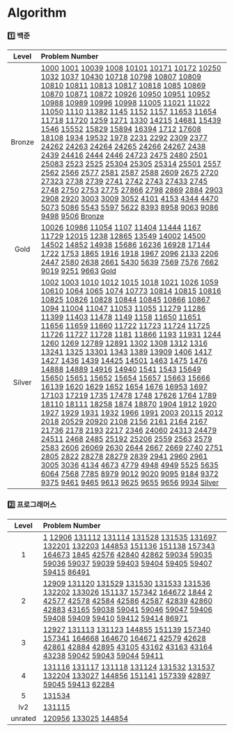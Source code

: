 # Algorithm
### 1️⃣ 백준
| Level | Problem Number |
| :------: | :------ |
| Bronze | [1000](https://github.com/HurDong/Algorithm/tree/main/백준/Bronze/1000. A＋B) [1001](https://github.com/HurDong/Algorithm/tree/main/백준/Bronze/1001. A－B) [10039](https://github.com/HurDong/Algorithm/tree/main/백준/Bronze/10039. 평균 점수) [1008](https://github.com/HurDong/Algorithm/tree/main/백준/Bronze/1008. A／B) [10101](https://github.com/HurDong/Algorithm/tree/main/백준/Bronze/10101. 삼각형 외우기) [10171](https://github.com/HurDong/Algorithm/tree/main/백준/Bronze/10171. 고양이) [10172](https://github.com/HurDong/Algorithm/tree/main/백준/Bronze/10172. 개) [10250](https://github.com/HurDong/Algorithm/tree/main/백준/Bronze/10250. ACM 호텔) [1032](https://github.com/HurDong/Algorithm/tree/main/백준/Bronze/1032. 명령 프롬프트) [1037](https://github.com/HurDong/Algorithm/tree/main/백준/Bronze/1037. 약수) [10430](https://github.com/HurDong/Algorithm/tree/main/백준/Bronze/10430. 나머지) [10718](https://github.com/HurDong/Algorithm/tree/main/백준/Bronze/10718. We love kriii) [10798](https://github.com/HurDong/Algorithm/tree/main/백준/Bronze/10798. 세로읽기) [10807](https://github.com/HurDong/Algorithm/tree/main/백준/Bronze/10807. 개수 세기) [10809](https://github.com/HurDong/Algorithm/tree/main/백준/Bronze/10809. 알파벳 찾기) [10810](https://github.com/HurDong/Algorithm/tree/main/백준/Bronze/10810. 공 넣기) [10811](https://github.com/HurDong/Algorithm/tree/main/백준/Bronze/10811. 바구니 뒤집기) [10813](https://github.com/HurDong/Algorithm/tree/main/백준/Bronze/10813. 공 바꾸기) [10817](https://github.com/HurDong/Algorithm/tree/main/백준/Bronze/10817. 세 수) [10818](https://github.com/HurDong/Algorithm/tree/main/백준/Bronze/10818. 최소， 최대) [1085](https://github.com/HurDong/Algorithm/tree/main/백준/Bronze/1085. 직사각형에서 탈출) [10869](https://github.com/HurDong/Algorithm/tree/main/백준/Bronze/10869. 사칙연산) [10870](https://github.com/HurDong/Algorithm/tree/main/백준/Bronze/10870. 피보나치 수 5) [10871](https://github.com/HurDong/Algorithm/tree/main/백준/Bronze/10871. X보다 작은 수) [10872](https://github.com/HurDong/Algorithm/tree/main/백준/Bronze/10872. 팩토리얼) [10926](https://github.com/HurDong/Algorithm/tree/main/백준/Bronze/10926. ？？！) [10950](https://github.com/HurDong/Algorithm/tree/main/백준/Bronze/10950. A＋B － 3) [10951](https://github.com/HurDong/Algorithm/tree/main/백준/Bronze/10951. A＋B － 4) [10952](https://github.com/HurDong/Algorithm/tree/main/백준/Bronze/10952. A＋B － 5) [10988](https://github.com/HurDong/Algorithm/tree/main/백준/Bronze/10988. 팰린드롬인지 확인하기) [10989](https://github.com/HurDong/Algorithm/tree/main/백준/Bronze/10989. 수 정렬하기 3) [10996](https://github.com/HurDong/Algorithm/tree/main/백준/Bronze/10996. 별 찍기 － 21) [10998](https://github.com/HurDong/Algorithm/tree/main/백준/Bronze/10998. A×B) [11005](https://github.com/HurDong/Algorithm/tree/main/백준/Bronze/11005. 진법 변환 2) [11021](https://github.com/HurDong/Algorithm/tree/main/백준/Bronze/11021. A＋B － 7) [11022](https://github.com/HurDong/Algorithm/tree/main/백준/Bronze/11022. A＋B － 8) [11050](https://github.com/HurDong/Algorithm/tree/main/백준/Bronze/11050. 이항 계수 1) [1110](https://github.com/HurDong/Algorithm/tree/main/백준/Bronze/1110. 더하기 사이클) [11382](https://github.com/HurDong/Algorithm/tree/main/백준/Bronze/11382. 꼬마 정민) [1145](https://github.com/HurDong/Algorithm/tree/main/백준/Bronze/1145. 적어도 대부분의 배수) [1152](https://github.com/HurDong/Algorithm/tree/main/백준/Bronze/1152. 단어의 개수) [1157](https://github.com/HurDong/Algorithm/tree/main/백준/Bronze/1157. 단어 공부) [11653](https://github.com/HurDong/Algorithm/tree/main/백준/Bronze/11653. 소인수분해) [11654](https://github.com/HurDong/Algorithm/tree/main/백준/Bronze/11654. 아스키 코드) [11718](https://github.com/HurDong/Algorithm/tree/main/백준/Bronze/11718. 그대로 출력하기) [11720](https://github.com/HurDong/Algorithm/tree/main/백준/Bronze/11720. 숫자의 합) [1259](https://github.com/HurDong/Algorithm/tree/main/백준/Bronze/1259. 팰린드롬수) [1271](https://github.com/HurDong/Algorithm/tree/main/백준/Bronze/1271. 엄청난 부자2) [1330](https://github.com/HurDong/Algorithm/tree/main/백준/Bronze/1330. 두 수 비교하기) [14215](https://github.com/HurDong/Algorithm/tree/main/백준/Bronze/14215. 세 막대) [14681](https://github.com/HurDong/Algorithm/tree/main/백준/Bronze/14681. 사분면 고르기) [15439](https://github.com/HurDong/Algorithm/tree/main/백준/Bronze/15439. 베라의 패션) [1546](https://github.com/HurDong/Algorithm/tree/main/백준/Bronze/1546. 평균) [15552](https://github.com/HurDong/Algorithm/tree/main/백준/Bronze/15552. 빠른 A＋B) [15829](https://github.com/HurDong/Algorithm/tree/main/백준/Bronze/15829. Hashing) [15894](https://github.com/HurDong/Algorithm/tree/main/백준/Bronze/15894. 수학은 체육과목 입니다) [16394](https://github.com/HurDong/Algorithm/tree/main/백준/Bronze/16394. 홍익대학교) [1712](https://github.com/HurDong/Algorithm/tree/main/백준/Bronze/1712. 손익분기점) [17608](https://github.com/HurDong/Algorithm/tree/main/백준/Bronze/17608. 막대기) [18108](https://github.com/HurDong/Algorithm/tree/main/백준/Bronze/18108. 1998년생인 내가 태국에서는 2541년생？！) [1934](https://github.com/HurDong/Algorithm/tree/main/백준/Bronze/1934. 최소공배수) [19532](https://github.com/HurDong/Algorithm/tree/main/백준/Bronze/19532. 수학은 비대면강의입니다) [1978](https://github.com/HurDong/Algorithm/tree/main/백준/Bronze/1978. 소수 찾기) [2231](https://github.com/HurDong/Algorithm/tree/main/백준/Bronze/2231. 분해합) [2292](https://github.com/HurDong/Algorithm/tree/main/백준/Bronze/2292. 벌집) [2309](https://github.com/HurDong/Algorithm/tree/main/백준/Bronze/2309. 일곱 난쟁이) [2377](https://github.com/HurDong/Algorithm/tree/main/백준/Bronze/2377. Pottery) [24262](https://github.com/HurDong/Algorithm/tree/main/백준/Bronze/24262. 알고리즘 수업 － 알고리즘의 수행 시간 1) [24263](https://github.com/HurDong/Algorithm/tree/main/백준/Bronze/24263. 알고리즘 수업 － 알고리즘의 수행 시간 2) [24264](https://github.com/HurDong/Algorithm/tree/main/백준/Bronze/24264. 알고리즘 수업 － 알고리즘의 수행 시간 3) [24265](https://github.com/HurDong/Algorithm/tree/main/백준/Bronze/24265. 알고리즘 수업 － 알고리즘의 수행 시간 4) [24266](https://github.com/HurDong/Algorithm/tree/main/백준/Bronze/24266. 알고리즘 수업 － 알고리즘의 수행 시간 5) [24267](https://github.com/HurDong/Algorithm/tree/main/백준/Bronze/24267. 알고리즘 수업 － 알고리즘의 수행 시간 6) [2438](https://github.com/HurDong/Algorithm/tree/main/백준/Bronze/2438. 별 찍기 － 1) [2439](https://github.com/HurDong/Algorithm/tree/main/백준/Bronze/2439. 별 찍기 － 2) [24416](https://github.com/HurDong/Algorithm/tree/main/백준/Bronze/24416. 알고리즘 수업 － 피보나치 수 1) [2444](https://github.com/HurDong/Algorithm/tree/main/백준/Bronze/2444. 별 찍기 － 7) [2446](https://github.com/HurDong/Algorithm/tree/main/백준/Bronze/2446. 별 찍기 － 9) [24723](https://github.com/HurDong/Algorithm/tree/main/백준/Bronze/24723. 녹색거탑) [2475](https://github.com/HurDong/Algorithm/tree/main/백준/Bronze/2475. 검증수) [2480](https://github.com/HurDong/Algorithm/tree/main/백준/Bronze/2480. 주사위 세개) [2501](https://github.com/HurDong/Algorithm/tree/main/백준/Bronze/2501. 약수 구하기) [25083](https://github.com/HurDong/Algorithm/tree/main/백준/Bronze/25083. 새싹) [2523](https://github.com/HurDong/Algorithm/tree/main/백준/Bronze/2523. 별 찍기 － 13) [2525](https://github.com/HurDong/Algorithm/tree/main/백준/Bronze/2525. 오븐 시계) [25304](https://github.com/HurDong/Algorithm/tree/main/백준/Bronze/25304. 영수증) [25305](https://github.com/HurDong/Algorithm/tree/main/백준/Bronze/25305. 커트라인) [25314](https://github.com/HurDong/Algorithm/tree/main/백준/Bronze/25314. 코딩은 체육과목 입니다) [25501](https://github.com/HurDong/Algorithm/tree/main/백준/Bronze/25501. 재귀의 귀재) [2557](https://github.com/HurDong/Algorithm/tree/main/백준/Bronze/2557. Hello World) [2562](https://github.com/HurDong/Algorithm/tree/main/백준/Bronze/2562. 최댓값) [2566](https://github.com/HurDong/Algorithm/tree/main/백준/Bronze/2566. 최댓값) [2577](https://github.com/HurDong/Algorithm/tree/main/백준/Bronze/2577. 숫자의 개수) [2581](https://github.com/HurDong/Algorithm/tree/main/백준/Bronze/2581. 소수) [2587](https://github.com/HurDong/Algorithm/tree/main/백준/Bronze/2587. 대표값2) [2588](https://github.com/HurDong/Algorithm/tree/main/백준/Bronze/2588. 곱셈) [2609](https://github.com/HurDong/Algorithm/tree/main/백준/Bronze/2609. 최대공약수와 최소공배수) [2675](https://github.com/HurDong/Algorithm/tree/main/백준/Bronze/2675. 문자열 반복) [2720](https://github.com/HurDong/Algorithm/tree/main/백준/Bronze/2720. 세탁소 사장 동혁) [27323](https://github.com/HurDong/Algorithm/tree/main/백준/Bronze/27323. 직사각형) [2738](https://github.com/HurDong/Algorithm/tree/main/백준/Bronze/2738. 행렬 덧셈) [2739](https://github.com/HurDong/Algorithm/tree/main/백준/Bronze/2739. 구구단) [2741](https://github.com/HurDong/Algorithm/tree/main/백준/Bronze/2741. N 찍기) [2742](https://github.com/HurDong/Algorithm/tree/main/백준/Bronze/2742. 기찍 N) [2743](https://github.com/HurDong/Algorithm/tree/main/백준/Bronze/2743. 단어 길이 재기) [27433](https://github.com/HurDong/Algorithm/tree/main/백준/Bronze/27433. 팩토리얼 2) [2745](https://github.com/HurDong/Algorithm/tree/main/백준/Bronze/2745. 진법 변환) [2748](https://github.com/HurDong/Algorithm/tree/main/백준/Bronze/2748. 피보나치 수 2) [2750](https://github.com/HurDong/Algorithm/tree/main/백준/Bronze/2750. 수 정렬하기) [2753](https://github.com/HurDong/Algorithm/tree/main/백준/Bronze/2753. 윤년) [2775](https://github.com/HurDong/Algorithm/tree/main/백준/Bronze/2775. 부녀회장이 될테야) [27866](https://github.com/HurDong/Algorithm/tree/main/백준/Bronze/27866. 문자와 문자열) [2798](https://github.com/HurDong/Algorithm/tree/main/백준/Bronze/2798. 블랙잭) [2869](https://github.com/HurDong/Algorithm/tree/main/백준/Bronze/2869. 달팽이는 올라가고 싶다) [2884](https://github.com/HurDong/Algorithm/tree/main/백준/Bronze/2884. 알람 시계) [2903](https://github.com/HurDong/Algorithm/tree/main/백준/Bronze/2903. 중앙 이동 알고리즘) [2908](https://github.com/HurDong/Algorithm/tree/main/백준/Bronze/2908. 상수) [2920](https://github.com/HurDong/Algorithm/tree/main/백준/Bronze/2920. 음계) [3003](https://github.com/HurDong/Algorithm/tree/main/백준/Bronze/3003. 킹， 퀸， 룩， 비숍， 나이트， 폰) [3009](https://github.com/HurDong/Algorithm/tree/main/백준/Bronze/3009. 네 번째 점) [3052](https://github.com/HurDong/Algorithm/tree/main/백준/Bronze/3052. 나머지) [4101](https://github.com/HurDong/Algorithm/tree/main/백준/Bronze/4101. 크냐？) [4153](https://github.com/HurDong/Algorithm/tree/main/백준/Bronze/4153. 직각삼각형) [4344](https://github.com/HurDong/Algorithm/tree/main/백준/Bronze/4344. 평균은 넘겠지) [4470](https://github.com/HurDong/Algorithm/tree/main/백준/Bronze/4470. 줄번호) [5073](https://github.com/HurDong/Algorithm/tree/main/백준/Bronze/5073. 삼각형과 세 변) [5086](https://github.com/HurDong/Algorithm/tree/main/백준/Bronze/5086. 배수와 약수) [5543](https://github.com/HurDong/Algorithm/tree/main/백준/Bronze/5543. 상근날드) [5597](https://github.com/HurDong/Algorithm/tree/main/백준/Bronze/5597. 과제 안 내신 분．．？) [5622](https://github.com/HurDong/Algorithm/tree/main/백준/Bronze/5622. 다이얼) [8393](https://github.com/HurDong/Algorithm/tree/main/백준/Bronze/8393. 합) [8958](https://github.com/HurDong/Algorithm/tree/main/백준/Bronze/8958. OX퀴즈) [9063](https://github.com/HurDong/Algorithm/tree/main/백준/Bronze/9063. 대지) [9086](https://github.com/HurDong/Algorithm/tree/main/백준/Bronze/9086. 문자열) [9498](https://github.com/HurDong/Algorithm/tree/main/백준/Bronze/9498. 시험 성적) [9506](https://github.com/HurDong/Algorithm/tree/main/백준/Bronze/9506. 약수들의 합) [Bronze](https://github.com/HurDong/Algorithm/tree/main/백준/Bronze/Bronze.iml)  |
| Gold | [10026](https://github.com/HurDong/Algorithm/tree/main/백준/Gold/10026. 적록색약) [10986](https://github.com/HurDong/Algorithm/tree/main/백준/Gold/10986. 나머지 합) [11054](https://github.com/HurDong/Algorithm/tree/main/백준/Gold/11054. 가장 긴 바이토닉 부분 수열) [1107](https://github.com/HurDong/Algorithm/tree/main/백준/Gold/1107. 리모컨) [11404](https://github.com/HurDong/Algorithm/tree/main/백준/Gold/11404. 플로이드) [11444](https://github.com/HurDong/Algorithm/tree/main/백준/Gold/11444. 피보나치 수 6) [1167](https://github.com/HurDong/Algorithm/tree/main/백준/Gold/1167. 트리의 지름) [11729](https://github.com/HurDong/Algorithm/tree/main/백준/Gold/11729. 하노이 탑 이동 순서) [12015](https://github.com/HurDong/Algorithm/tree/main/백준/Gold/12015. 가장 긴 증가하는 부분 수열 2) [1238](https://github.com/HurDong/Algorithm/tree/main/백준/Gold/1238. 파티) [12865](https://github.com/HurDong/Algorithm/tree/main/백준/Gold/12865. 평범한 배낭) [13549](https://github.com/HurDong/Algorithm/tree/main/백준/Gold/13549. 숨바꼭질 3) [14002](https://github.com/HurDong/Algorithm/tree/main/백준/Gold/14002. 가장 긴 증가하는 부분 수열 4) [14500](https://github.com/HurDong/Algorithm/tree/main/백준/Gold/14500. 테트로미노) [14502](https://github.com/HurDong/Algorithm/tree/main/백준/Gold/14502. 연구소) [14852](https://github.com/HurDong/Algorithm/tree/main/백준/Gold/14852. 타일 채우기 3) [14938](https://github.com/HurDong/Algorithm/tree/main/백준/Gold/14938. 서강그라운드) [15686](https://github.com/HurDong/Algorithm/tree/main/백준/Gold/15686. 치킨 배달) [16236](https://github.com/HurDong/Algorithm/tree/main/백준/Gold/16236. 아기 상어) [16928](https://github.com/HurDong/Algorithm/tree/main/백준/Gold/16928. 뱀과 사다리 게임) [17144](https://github.com/HurDong/Algorithm/tree/main/백준/Gold/17144. 미세먼지 안녕！) [1722](https://github.com/HurDong/Algorithm/tree/main/백준/Gold/1722. 순열의 순서) [1753](https://github.com/HurDong/Algorithm/tree/main/백준/Gold/1753. 최단경로) [1865](https://github.com/HurDong/Algorithm/tree/main/백준/Gold/1865. 웜홀) [1916](https://github.com/HurDong/Algorithm/tree/main/백준/Gold/1916. 최소비용 구하기) [1918](https://github.com/HurDong/Algorithm/tree/main/백준/Gold/1918. 후위 표기식) [1967](https://github.com/HurDong/Algorithm/tree/main/백준/Gold/1967. 트리의 지름) [2096](https://github.com/HurDong/Algorithm/tree/main/백준/Gold/2096. 내려가기) [2133](https://github.com/HurDong/Algorithm/tree/main/백준/Gold/2133. 타일 채우기) [2206](https://github.com/HurDong/Algorithm/tree/main/백준/Gold/2206. 벽 부수고 이동하기) [2447](https://github.com/HurDong/Algorithm/tree/main/백준/Gold/2447. 별 찍기 － 10) [2580](https://github.com/HurDong/Algorithm/tree/main/백준/Gold/2580. 스도쿠) [2638](https://github.com/HurDong/Algorithm/tree/main/백준/Gold/2638. 치즈) [2661](https://github.com/HurDong/Algorithm/tree/main/백준/Gold/2661. 좋은수열) [5430](https://github.com/HurDong/Algorithm/tree/main/백준/Gold/5430. AC) [5639](https://github.com/HurDong/Algorithm/tree/main/백준/Gold/5639. 이진 검색 트리) [7569](https://github.com/HurDong/Algorithm/tree/main/백준/Gold/7569. 토마토) [7576](https://github.com/HurDong/Algorithm/tree/main/백준/Gold/7576. 토마토) [7662](https://github.com/HurDong/Algorithm/tree/main/백준/Gold/7662. 이중 우선순위 큐) [9019](https://github.com/HurDong/Algorithm/tree/main/백준/Gold/9019. DSLR) [9251](https://github.com/HurDong/Algorithm/tree/main/백준/Gold/9251. LCS) [9663](https://github.com/HurDong/Algorithm/tree/main/백준/Gold/9663. N－Queen) [Gold](https://github.com/HurDong/Algorithm/tree/main/백준/Gold/Gold.iml)  |
| Silver | [1002](https://github.com/HurDong/Algorithm/tree/main/백준/Silver/1002. 터렛) [1003](https://github.com/HurDong/Algorithm/tree/main/백준/Silver/1003. 피보나치 함수) [1010](https://github.com/HurDong/Algorithm/tree/main/백준/Silver/1010. 다리 놓기) [1012](https://github.com/HurDong/Algorithm/tree/main/백준/Silver/1012. 유기농 배추) [1015](https://github.com/HurDong/Algorithm/tree/main/백준/Silver/1015. 수열 정렬) [1018](https://github.com/HurDong/Algorithm/tree/main/백준/Silver/1018. 체스판 다시 칠하기) [1021](https://github.com/HurDong/Algorithm/tree/main/백준/Silver/1021. 회전하는 큐) [1026](https://github.com/HurDong/Algorithm/tree/main/백준/Silver/1026. 보물) [1059](https://github.com/HurDong/Algorithm/tree/main/백준/Silver/1059. 좋은 구간) [10610](https://github.com/HurDong/Algorithm/tree/main/백준/Silver/10610. 30) [1064](https://github.com/HurDong/Algorithm/tree/main/백준/Silver/1064. 평행사변형) [1065](https://github.com/HurDong/Algorithm/tree/main/백준/Silver/1065. 한수) [1074](https://github.com/HurDong/Algorithm/tree/main/백준/Silver/1074. Z) [10773](https://github.com/HurDong/Algorithm/tree/main/백준/Silver/10773. 제로) [10814](https://github.com/HurDong/Algorithm/tree/main/백준/Silver/10814. 나이순 정렬) [10815](https://github.com/HurDong/Algorithm/tree/main/백준/Silver/10815. 숫자 카드) [10816](https://github.com/HurDong/Algorithm/tree/main/백준/Silver/10816. 숫자 카드 2) [10825](https://github.com/HurDong/Algorithm/tree/main/백준/Silver/10825. 국영수) [10826](https://github.com/HurDong/Algorithm/tree/main/백준/Silver/10826. 피보나치 수 4) [10828](https://github.com/HurDong/Algorithm/tree/main/백준/Silver/10828. 스택) [10844](https://github.com/HurDong/Algorithm/tree/main/백준/Silver/10844. 쉬운 계단 수) [10845](https://github.com/HurDong/Algorithm/tree/main/백준/Silver/10845. 큐) [10866](https://github.com/HurDong/Algorithm/tree/main/백준/Silver/10866. 덱) [10867](https://github.com/HurDong/Algorithm/tree/main/백준/Silver/10867. 중복 빼고 정렬하기) [1094](https://github.com/HurDong/Algorithm/tree/main/백준/Silver/1094. 막대기) [11004](https://github.com/HurDong/Algorithm/tree/main/백준/Silver/11004. K번째 수) [11047](https://github.com/HurDong/Algorithm/tree/main/백준/Silver/11047. 동전 0) [11053](https://github.com/HurDong/Algorithm/tree/main/백준/Silver/11053. 가장 긴 증가하는 부분 수열) [11055](https://github.com/HurDong/Algorithm/tree/main/백준/Silver/11055. 가장 큰 증가하는 부분 수열) [11279](https://github.com/HurDong/Algorithm/tree/main/백준/Silver/11279. 최대 힙) [11286](https://github.com/HurDong/Algorithm/tree/main/백준/Silver/11286. 절댓값 힙) [11399](https://github.com/HurDong/Algorithm/tree/main/백준/Silver/11399. ATM) [11403](https://github.com/HurDong/Algorithm/tree/main/백준/Silver/11403. 경로 찾기) [11478](https://github.com/HurDong/Algorithm/tree/main/백준/Silver/11478. 서로 다른 부분 문자열의 개수) [1149](https://github.com/HurDong/Algorithm/tree/main/백준/Silver/1149. RGB거리) [1158](https://github.com/HurDong/Algorithm/tree/main/백준/Silver/1158. 요세푸스 문제) [11650](https://github.com/HurDong/Algorithm/tree/main/백준/Silver/11650. 좌표 정렬하기) [11651](https://github.com/HurDong/Algorithm/tree/main/백준/Silver/11651. 좌표 정렬하기 2) [11656](https://github.com/HurDong/Algorithm/tree/main/백준/Silver/11656. 접미사 배열) [11659](https://github.com/HurDong/Algorithm/tree/main/백준/Silver/11659. 구간 합 구하기 4) [11660](https://github.com/HurDong/Algorithm/tree/main/백준/Silver/11660. 구간 합 구하기 5) [11722](https://github.com/HurDong/Algorithm/tree/main/백준/Silver/11722. 가장 긴 감소하는 부분 수열) [11723](https://github.com/HurDong/Algorithm/tree/main/백준/Silver/11723. 집합) [11724](https://github.com/HurDong/Algorithm/tree/main/백준/Silver/11724. 연결 요소의 개수) [11725](https://github.com/HurDong/Algorithm/tree/main/백준/Silver/11725. 트리의 부모 찾기) [11726](https://github.com/HurDong/Algorithm/tree/main/백준/Silver/11726. 2×n 타일링) [11727](https://github.com/HurDong/Algorithm/tree/main/백준/Silver/11727. 2×n 타일링 2) [11728](https://github.com/HurDong/Algorithm/tree/main/백준/Silver/11728. 배열 합치기) [1181](https://github.com/HurDong/Algorithm/tree/main/백준/Silver/1181. 단어 정렬) [11866](https://github.com/HurDong/Algorithm/tree/main/백준/Silver/11866. 요세푸스 문제 0) [1193](https://github.com/HurDong/Algorithm/tree/main/백준/Silver/1193. 분수찾기) [11931](https://github.com/HurDong/Algorithm/tree/main/백준/Silver/11931. 수 정렬하기 4) [1244](https://github.com/HurDong/Algorithm/tree/main/백준/Silver/1244. 스위치 켜고 끄기) [1260](https://github.com/HurDong/Algorithm/tree/main/백준/Silver/1260. DFS와 BFS) [1269](https://github.com/HurDong/Algorithm/tree/main/백준/Silver/1269. 대칭 차집합) [12789](https://github.com/HurDong/Algorithm/tree/main/백준/Silver/12789. 도키도키 간식드리미) [12891](https://github.com/HurDong/Algorithm/tree/main/백준/Silver/12891. DNA 비밀번호) [1302](https://github.com/HurDong/Algorithm/tree/main/백준/Silver/1302. 베스트셀러) [1308](https://github.com/HurDong/Algorithm/tree/main/백준/Silver/1308. D－Day) [1312](https://github.com/HurDong/Algorithm/tree/main/백준/Silver/1312. 소수) [1316](https://github.com/HurDong/Algorithm/tree/main/백준/Silver/1316. 그룹 단어 체커) [13241](https://github.com/HurDong/Algorithm/tree/main/백준/Silver/13241. 최소공배수) [1325](https://github.com/HurDong/Algorithm/tree/main/백준/Silver/1325. 효율적인 해킹) [13301](https://github.com/HurDong/Algorithm/tree/main/백준/Silver/13301. 타일 장식물) [1343](https://github.com/HurDong/Algorithm/tree/main/백준/Silver/1343. 폴리오미노) [1389](https://github.com/HurDong/Algorithm/tree/main/백준/Silver/1389. 케빈 베이컨의 6단계 법칙) [13909](https://github.com/HurDong/Algorithm/tree/main/백준/Silver/13909. 창문 닫기) [1406](https://github.com/HurDong/Algorithm/tree/main/백준/Silver/1406. 에디터) [1417](https://github.com/HurDong/Algorithm/tree/main/백준/Silver/1417. 국회의원 선거) [1427](https://github.com/HurDong/Algorithm/tree/main/백준/Silver/1427. 소트인사이드) [1436](https://github.com/HurDong/Algorithm/tree/main/백준/Silver/1436. 영화감독 숌) [1439](https://github.com/HurDong/Algorithm/tree/main/백준/Silver/1439. 뒤집기) [14425](https://github.com/HurDong/Algorithm/tree/main/백준/Silver/14425. 문자열 집합) [14501](https://github.com/HurDong/Algorithm/tree/main/백준/Silver/14501. 퇴사) [1463](https://github.com/HurDong/Algorithm/tree/main/백준/Silver/1463. 1로 만들기) [1475](https://github.com/HurDong/Algorithm/tree/main/백준/Silver/1475. 방 번호) [1476](https://github.com/HurDong/Algorithm/tree/main/백준/Silver/1476. 날짜 계산) [14888](https://github.com/HurDong/Algorithm/tree/main/백준/Silver/14888. 연산자 끼워넣기) [14889](https://github.com/HurDong/Algorithm/tree/main/백준/Silver/14889. 스타트와 링크) [14916](https://github.com/HurDong/Algorithm/tree/main/백준/Silver/14916. 거스름돈) [14940](https://github.com/HurDong/Algorithm/tree/main/백준/Silver/14940. 쉬운 최단거리) [1541](https://github.com/HurDong/Algorithm/tree/main/백준/Silver/1541. 잃어버린 괄호) [1543](https://github.com/HurDong/Algorithm/tree/main/백준/Silver/1543. 문서 검색) [15649](https://github.com/HurDong/Algorithm/tree/main/백준/Silver/15649. N과 M （1）) [15650](https://github.com/HurDong/Algorithm/tree/main/백준/Silver/15650. N과 M （2）) [15651](https://github.com/HurDong/Algorithm/tree/main/백준/Silver/15651. N과 M （3）) [15652](https://github.com/HurDong/Algorithm/tree/main/백준/Silver/15652. N과 M （4）) [15654](https://github.com/HurDong/Algorithm/tree/main/백준/Silver/15654. N과 M （5）) [15657](https://github.com/HurDong/Algorithm/tree/main/백준/Silver/15657. N과 M （8）) [15663](https://github.com/HurDong/Algorithm/tree/main/백준/Silver/15663. N과 M （9）) [15666](https://github.com/HurDong/Algorithm/tree/main/백준/Silver/15666. N과 M （12）) [16139](https://github.com/HurDong/Algorithm/tree/main/백준/Silver/16139. 인간－컴퓨터 상호작용) [1620](https://github.com/HurDong/Algorithm/tree/main/백준/Silver/1620. 나는야 포켓몬 마스터 이다솜) [1629](https://github.com/HurDong/Algorithm/tree/main/백준/Silver/1629. 곱셈) [1652](https://github.com/HurDong/Algorithm/tree/main/백준/Silver/1652. 누울 자리를 찾아라) [1654](https://github.com/HurDong/Algorithm/tree/main/백준/Silver/1654. 랜선 자르기) [1676](https://github.com/HurDong/Algorithm/tree/main/백준/Silver/1676. 팩토리얼 0의 개수) [16953](https://github.com/HurDong/Algorithm/tree/main/백준/Silver/16953. A → B) [1697](https://github.com/HurDong/Algorithm/tree/main/백준/Silver/1697. 숨바꼭질) [17103](https://github.com/HurDong/Algorithm/tree/main/백준/Silver/17103. 골드바흐 파티션) [17219](https://github.com/HurDong/Algorithm/tree/main/백준/Silver/17219. 비밀번호 찾기) [1735](https://github.com/HurDong/Algorithm/tree/main/백준/Silver/1735. 분수 합) [17478](https://github.com/HurDong/Algorithm/tree/main/백준/Silver/17478. 재귀함수가 뭔가요？) [1748](https://github.com/HurDong/Algorithm/tree/main/백준/Silver/1748. 수 이어 쓰기 1) [17626](https://github.com/HurDong/Algorithm/tree/main/백준/Silver/17626. Four Squares) [1764](https://github.com/HurDong/Algorithm/tree/main/백준/Silver/1764. 듣보잡) [1789](https://github.com/HurDong/Algorithm/tree/main/백준/Silver/1789. 수들의 합) [18110](https://github.com/HurDong/Algorithm/tree/main/백준/Silver/18110. solved．ac) [18111](https://github.com/HurDong/Algorithm/tree/main/백준/Silver/18111. 마인크래프트) [18258](https://github.com/HurDong/Algorithm/tree/main/백준/Silver/18258. 큐 2) [1874](https://github.com/HurDong/Algorithm/tree/main/백준/Silver/1874. 스택 수열) [18870](https://github.com/HurDong/Algorithm/tree/main/백준/Silver/18870. 좌표 압축) [1904](https://github.com/HurDong/Algorithm/tree/main/백준/Silver/1904. 01타일) [1912](https://github.com/HurDong/Algorithm/tree/main/백준/Silver/1912. 연속합) [1920](https://github.com/HurDong/Algorithm/tree/main/백준/Silver/1920. 수 찾기) [1927](https://github.com/HurDong/Algorithm/tree/main/백준/Silver/1927. 최소 힙) [1929](https://github.com/HurDong/Algorithm/tree/main/백준/Silver/1929. 소수 구하기) [1931](https://github.com/HurDong/Algorithm/tree/main/백준/Silver/1931. 회의실 배정) [1932](https://github.com/HurDong/Algorithm/tree/main/백준/Silver/1932. 정수 삼각형) [1966](https://github.com/HurDong/Algorithm/tree/main/백준/Silver/1966. 프린터 큐) [1991](https://github.com/HurDong/Algorithm/tree/main/백준/Silver/1991. 트리 순회) [2003](https://github.com/HurDong/Algorithm/tree/main/백준/Silver/2003. 수들의 합 2) [20115](https://github.com/HurDong/Algorithm/tree/main/백준/Silver/20115. 에너지 드링크) [2012](https://github.com/HurDong/Algorithm/tree/main/백준/Silver/2012. 등수 매기기) [2018](https://github.com/HurDong/Algorithm/tree/main/백준/Silver/2018. 수들의 합 5) [20529](https://github.com/HurDong/Algorithm/tree/main/백준/Silver/20529. 가장 가까운 세 사람의 심리적 거리) [20920](https://github.com/HurDong/Algorithm/tree/main/백준/Silver/20920. 영단어 암기는 괴로워) [2108](https://github.com/HurDong/Algorithm/tree/main/백준/Silver/2108. 통계학) [2156](https://github.com/HurDong/Algorithm/tree/main/백준/Silver/2156. 포도주 시식) [2161](https://github.com/HurDong/Algorithm/tree/main/백준/Silver/2161. 카드1) [2164](https://github.com/HurDong/Algorithm/tree/main/백준/Silver/2164. 카드2) [2167](https://github.com/HurDong/Algorithm/tree/main/백준/Silver/2167. 2차원 배열의 합) [21736](https://github.com/HurDong/Algorithm/tree/main/백준/Silver/21736. 헌내기는 친구가 필요해) [2178](https://github.com/HurDong/Algorithm/tree/main/백준/Silver/2178. 미로 탐색) [2193](https://github.com/HurDong/Algorithm/tree/main/백준/Silver/2193. 이친수) [2217](https://github.com/HurDong/Algorithm/tree/main/백준/Silver/2217. 로프) [2346](https://github.com/HurDong/Algorithm/tree/main/백준/Silver/2346. 풍선 터뜨리기) [24060](https://github.com/HurDong/Algorithm/tree/main/백준/Silver/24060. 알고리즘 수업 － 병합 정렬 1) [24313](https://github.com/HurDong/Algorithm/tree/main/백준/Silver/24313. 알고리즘 수업 － 점근적 표기 1) [24479](https://github.com/HurDong/Algorithm/tree/main/백준/Silver/24479. 알고리즘 수업 － 깊이 우선 탐색 1) [24511](https://github.com/HurDong/Algorithm/tree/main/백준/Silver/24511. queuestack) [2468](https://github.com/HurDong/Algorithm/tree/main/백준/Silver/2468. 안전 영역) [2485](https://github.com/HurDong/Algorithm/tree/main/백준/Silver/2485. 가로수) [25192](https://github.com/HurDong/Algorithm/tree/main/백준/Silver/25192. 인사성 밝은 곰곰이) [25206](https://github.com/HurDong/Algorithm/tree/main/백준/Silver/25206. 너의 평점은) [2559](https://github.com/HurDong/Algorithm/tree/main/백준/Silver/2559. 수열) [2563](https://github.com/HurDong/Algorithm/tree/main/백준/Silver/2563. 색종이) [2579](https://github.com/HurDong/Algorithm/tree/main/백준/Silver/2579. 계단 오르기) [2583](https://github.com/HurDong/Algorithm/tree/main/백준/Silver/2583. 영역 구하기) [2606](https://github.com/HurDong/Algorithm/tree/main/백준/Silver/2606. 바이러스) [26069](https://github.com/HurDong/Algorithm/tree/main/백준/Silver/26069. 붙임성 좋은 총총이) [2630](https://github.com/HurDong/Algorithm/tree/main/백준/Silver/2630. 색종이 만들기) [2644](https://github.com/HurDong/Algorithm/tree/main/백준/Silver/2644. 촌수계산) [2667](https://github.com/HurDong/Algorithm/tree/main/백준/Silver/2667. 단지번호붙이기) [2669](https://github.com/HurDong/Algorithm/tree/main/백준/Silver/2669. 직사각형 네개의 합집합의 면적 구하기) [2740](https://github.com/HurDong/Algorithm/tree/main/백준/Silver/2740. 행렬 곱셈) [2751](https://github.com/HurDong/Algorithm/tree/main/백준/Silver/2751. 수 정렬하기 2) [2805](https://github.com/HurDong/Algorithm/tree/main/백준/Silver/2805. 나무 자르기) [2822](https://github.com/HurDong/Algorithm/tree/main/백준/Silver/2822. 점수 계산) [28278](https://github.com/HurDong/Algorithm/tree/main/백준/Silver/28278. 스택 2) [28279](https://github.com/HurDong/Algorithm/tree/main/백준/Silver/28279. 덱 2) [2839](https://github.com/HurDong/Algorithm/tree/main/백준/Silver/2839. 설탕 배달) [2941](https://github.com/HurDong/Algorithm/tree/main/백준/Silver/2941. 크로아티아 알파벳) [2960](https://github.com/HurDong/Algorithm/tree/main/백준/Silver/2960. 에라토스테네스의 체) [2961](https://github.com/HurDong/Algorithm/tree/main/백준/Silver/2961. 도영이가 만든 맛있는 음식) [3005](https://github.com/HurDong/Algorithm/tree/main/백준/Silver/3005. 크로스워드 퍼즐 쳐다보기) [3036](https://github.com/HurDong/Algorithm/tree/main/백준/Silver/3036. 링) [4134](https://github.com/HurDong/Algorithm/tree/main/백준/Silver/4134. 다음 소수) [4673](https://github.com/HurDong/Algorithm/tree/main/백준/Silver/4673. 셀프 넘버) [4779](https://github.com/HurDong/Algorithm/tree/main/백준/Silver/4779. 칸토어 집합) [4948](https://github.com/HurDong/Algorithm/tree/main/백준/Silver/4948. 베르트랑 공준) [4949](https://github.com/HurDong/Algorithm/tree/main/백준/Silver/4949. 균형잡힌 세상) [5525](https://github.com/HurDong/Algorithm/tree/main/백준/Silver/5525. IOIOI) [5635](https://github.com/HurDong/Algorithm/tree/main/백준/Silver/5635. 생일) [6064](https://github.com/HurDong/Algorithm/tree/main/백준/Silver/6064. 카잉 달력) [7568](https://github.com/HurDong/Algorithm/tree/main/백준/Silver/7568. 덩치) [7785](https://github.com/HurDong/Algorithm/tree/main/백준/Silver/7785. 회사에 있는 사람) [8979](https://github.com/HurDong/Algorithm/tree/main/백준/Silver/8979. 올림픽) [9012](https://github.com/HurDong/Algorithm/tree/main/백준/Silver/9012. 괄호) [9020](https://github.com/HurDong/Algorithm/tree/main/백준/Silver/9020. 골드바흐의 추측) [9095](https://github.com/HurDong/Algorithm/tree/main/백준/Silver/9095. 1， 2， 3 더하기) [9184](https://github.com/HurDong/Algorithm/tree/main/백준/Silver/9184. 신나는 함수 실행) [9372](https://github.com/HurDong/Algorithm/tree/main/백준/Silver/9372. 상근이의 여행) [9375](https://github.com/HurDong/Algorithm/tree/main/백준/Silver/9375. 패션왕 신해빈) [9461](https://github.com/HurDong/Algorithm/tree/main/백준/Silver/9461. 파도반 수열) [9465](https://github.com/HurDong/Algorithm/tree/main/백준/Silver/9465. 스티커) [9613](https://github.com/HurDong/Algorithm/tree/main/백준/Silver/9613. GCD 합) [9625](https://github.com/HurDong/Algorithm/tree/main/백준/Silver/9625. BABBA) [9655](https://github.com/HurDong/Algorithm/tree/main/백준/Silver/9655. 돌 게임) [9656](https://github.com/HurDong/Algorithm/tree/main/백준/Silver/9656. 돌 게임 2) [9934](https://github.com/HurDong/Algorithm/tree/main/백준/Silver/9934. 완전 이진 트리) [Silver](https://github.com/HurDong/Algorithm/tree/main/백준/Silver/Silver.iml)  |

### 2️⃣ 프로그래머스
| Level | Problem Number |
| :------: | :------ |
| 1 | [1](https://github.com/HurDong/Algorithm/tree/main/프로그래머스/1/1.iml) [12906](https://github.com/HurDong/Algorithm/tree/main/프로그래머스/1/12906. 같은 숫자는 싫어) [131112](https://github.com/HurDong/Algorithm/tree/main/프로그래머스/1/131112. 강원도에 위치한 생산공장 목록 출력하기) [131114](https://github.com/HurDong/Algorithm/tree/main/프로그래머스/1/131114. 경기도에 위치한 식품창고 목록 출력하기) [131528](https://github.com/HurDong/Algorithm/tree/main/프로그래머스/1/131528. 나이 정보가 없는 회원 수 구하기) [131535](https://github.com/HurDong/Algorithm/tree/main/프로그래머스/1/131535. 조건에 맞는 회원수 구하기) [131697](https://github.com/HurDong/Algorithm/tree/main/프로그래머스/1/131697. 가장 비싼 상품 구하기) [132201](https://github.com/HurDong/Algorithm/tree/main/프로그래머스/1/132201. 12세 이하인 여자 환자 목록 출력하기) [132203](https://github.com/HurDong/Algorithm/tree/main/프로그래머스/1/132203. 흉부외과 또는 일반외과 의사 목록 출력하기) [144853](https://github.com/HurDong/Algorithm/tree/main/프로그래머스/1/144853. 조건에 맞는 도서 리스트 출력하기) [151136](https://github.com/HurDong/Algorithm/tree/main/프로그래머스/1/151136. 평균 일일 대여 요금 구하기) [151138](https://github.com/HurDong/Algorithm/tree/main/프로그래머스/1/151138. 자동차 대여 기록에서 장기／단기 대여 구분하기) [157343](https://github.com/HurDong/Algorithm/tree/main/프로그래머스/1/157343. 특정 옵션이 포함된 자동차 리스트 구하기) [164673](https://github.com/HurDong/Algorithm/tree/main/프로그래머스/1/164673. 조건에 부합하는 중고거래 댓글 조회하기) [1845](https://github.com/HurDong/Algorithm/tree/main/프로그래머스/1/1845. 폰켓몬) [42576](https://github.com/HurDong/Algorithm/tree/main/프로그래머스/1/42576. 완주하지 못한 선수) [42840](https://github.com/HurDong/Algorithm/tree/main/프로그래머스/1/42840. 모의고사) [42862](https://github.com/HurDong/Algorithm/tree/main/프로그래머스/1/42862. 체육복) [59034](https://github.com/HurDong/Algorithm/tree/main/프로그래머스/1/59034. 모든 레코드 조회하기) [59035](https://github.com/HurDong/Algorithm/tree/main/프로그래머스/1/59035. 역순 정렬하기) [59036](https://github.com/HurDong/Algorithm/tree/main/프로그래머스/1/59036. 아픈 동물 찾기) [59037](https://github.com/HurDong/Algorithm/tree/main/프로그래머스/1/59037. 어린 동물 찾기) [59039](https://github.com/HurDong/Algorithm/tree/main/프로그래머스/1/59039. 이름이 없는 동물의 아이디) [59403](https://github.com/HurDong/Algorithm/tree/main/프로그래머스/1/59403. 동물의 아이디와 이름) [59404](https://github.com/HurDong/Algorithm/tree/main/프로그래머스/1/59404. 여러 기준으로 정렬하기) [59405](https://github.com/HurDong/Algorithm/tree/main/프로그래머스/1/59405. 상위 n개 레코드) [59407](https://github.com/HurDong/Algorithm/tree/main/프로그래머스/1/59407. 이름이 있는 동물의 아이디) [59415](https://github.com/HurDong/Algorithm/tree/main/프로그래머스/1/59415. 최댓값 구하기) [86491](https://github.com/HurDong/Algorithm/tree/main/프로그래머스/1/86491. 최소직사각형)  |
| 2 | [12909](https://github.com/HurDong/Algorithm/tree/main/프로그래머스/2/12909. 올바른 괄호) [131120](https://github.com/HurDong/Algorithm/tree/main/프로그래머스/2/131120. 3월에 태어난 여성 회원 목록 출력하기) [131529](https://github.com/HurDong/Algorithm/tree/main/프로그래머스/2/131529. 카테고리 별 상품 개수 구하기) [131530](https://github.com/HurDong/Algorithm/tree/main/프로그래머스/2/131530. 가격대 별 상품 개수 구하기) [131533](https://github.com/HurDong/Algorithm/tree/main/프로그래머스/2/131533. 상품 별 오프라인 매출 구하기) [131536](https://github.com/HurDong/Algorithm/tree/main/프로그래머스/2/131536. 재구매가 일어난 상품과 회원 리스트 구하기) [132202](https://github.com/HurDong/Algorithm/tree/main/프로그래머스/2/132202. 진료과별 총 예약 횟수 출력하기) [133026](https://github.com/HurDong/Algorithm/tree/main/프로그래머스/2/133026. 성분으로 구분한 아이스크림 총 주문량) [151137](https://github.com/HurDong/Algorithm/tree/main/프로그래머스/2/151137. 자동차 종류 별 특정 옵션이 포함된 자동차 수 구하기) [157342](https://github.com/HurDong/Algorithm/tree/main/프로그래머스/2/157342. 자동차 평균 대여 기간 구하기) [164672](https://github.com/HurDong/Algorithm/tree/main/프로그래머스/2/164672. 조건에 부합하는 중고거래 상태 조회하기) [1844](https://github.com/HurDong/Algorithm/tree/main/프로그래머스/2/1844. 게임 맵 최단거리) [2](https://github.com/HurDong/Algorithm/tree/main/프로그래머스/2/2.iml) [42577](https://github.com/HurDong/Algorithm/tree/main/프로그래머스/2/42577. 전화번호 목록) [42578](https://github.com/HurDong/Algorithm/tree/main/프로그래머스/2/42578. 의상) [42584](https://github.com/HurDong/Algorithm/tree/main/프로그래머스/2/42584. 주식가격) [42586](https://github.com/HurDong/Algorithm/tree/main/프로그래머스/2/42586. 기능개발) [42587](https://github.com/HurDong/Algorithm/tree/main/프로그래머스/2/42587. 프로세스) [42839](https://github.com/HurDong/Algorithm/tree/main/프로그래머스/2/42839. 소수 찾기) [42860](https://github.com/HurDong/Algorithm/tree/main/프로그래머스/2/42860. 조이스틱) [42883](https://github.com/HurDong/Algorithm/tree/main/프로그래머스/2/42883. 큰 수 만들기) [43165](https://github.com/HurDong/Algorithm/tree/main/프로그래머스/2/43165. 타겟 넘버) [59038](https://github.com/HurDong/Algorithm/tree/main/프로그래머스/2/59038. 최솟값 구하기) [59041](https://github.com/HurDong/Algorithm/tree/main/프로그래머스/2/59041. 동명 동물 수 찾기) [59046](https://github.com/HurDong/Algorithm/tree/main/프로그래머스/2/59046. 루시와 엘라 찾기) [59047](https://github.com/HurDong/Algorithm/tree/main/프로그래머스/2/59047. 이름에 el이 들어가는 동물 찾기) [59406](https://github.com/HurDong/Algorithm/tree/main/프로그래머스/2/59406. 동물 수 구하기) [59408](https://github.com/HurDong/Algorithm/tree/main/프로그래머스/2/59408. 중복 제거하기) [59409](https://github.com/HurDong/Algorithm/tree/main/프로그래머스/2/59409. 중성화 여부 파악하기) [59410](https://github.com/HurDong/Algorithm/tree/main/프로그래머스/2/59410. NULL 처리하기) [59412](https://github.com/HurDong/Algorithm/tree/main/프로그래머스/2/59412. 입양 시각 구하기（1）) [59414](https://github.com/HurDong/Algorithm/tree/main/프로그래머스/2/59414. DATETIME에서 DATE로 형 변환) [86971](https://github.com/HurDong/Algorithm/tree/main/프로그래머스/2/86971. 전력망을 둘로 나누기)  |
| 3 | [12927](https://github.com/HurDong/Algorithm/tree/main/프로그래머스/3/12927. 야근 지수) [131113](https://github.com/HurDong/Algorithm/tree/main/프로그래머스/3/131113. 조건별로 분류하여 주문상태 출력하기) [131123](https://github.com/HurDong/Algorithm/tree/main/프로그래머스/3/131123. 즐겨찾기가 가장 많은 식당 정보 출력하기) [144855](https://github.com/HurDong/Algorithm/tree/main/프로그래머스/3/144855. 카테고리 별 도서 판매량 집계하기) [151139](https://github.com/HurDong/Algorithm/tree/main/프로그래머스/3/151139. 대여 횟수가 많은 자동차들의 월별 대여 횟수 구하기) [157340](https://github.com/HurDong/Algorithm/tree/main/프로그래머스/3/157340. 자동차 대여 기록에서 대여중 ／ 대여 가능 여부 구분하기) [157341](https://github.com/HurDong/Algorithm/tree/main/프로그래머스/3/157341. 대여 기록이 존재하는 자동차 리스트 구하기) [164668](https://github.com/HurDong/Algorithm/tree/main/프로그래머스/3/164668. 조건에 맞는 사용자와 총 거래금액 조회하기) [164670](https://github.com/HurDong/Algorithm/tree/main/프로그래머스/3/164670. 조건에 맞는 사용자 정보 조회하기) [164671](https://github.com/HurDong/Algorithm/tree/main/프로그래머스/3/164671. 조회수가 가장 많은 중고거래 게시판의 첨부파일 조회하기) [42579](https://github.com/HurDong/Algorithm/tree/main/프로그래머스/3/42579. 베스트앨범) [42628](https://github.com/HurDong/Algorithm/tree/main/프로그래머스/3/42628. 이중우선순위큐) [42861](https://github.com/HurDong/Algorithm/tree/main/프로그래머스/3/42861. 섬 연결하기) [42884](https://github.com/HurDong/Algorithm/tree/main/프로그래머스/3/42884. 단속카메라) [42895](https://github.com/HurDong/Algorithm/tree/main/프로그래머스/3/42895. N으로 표현) [43105](https://github.com/HurDong/Algorithm/tree/main/프로그래머스/3/43105. 정수 삼각형) [43162](https://github.com/HurDong/Algorithm/tree/main/프로그래머스/3/43162. 네트워크) [43163](https://github.com/HurDong/Algorithm/tree/main/프로그래머스/3/43163. 단어 변환) [43164](https://github.com/HurDong/Algorithm/tree/main/프로그래머스/3/43164. 여행경로) [43238](https://github.com/HurDong/Algorithm/tree/main/프로그래머스/3/43238. 입국심사) [59042](https://github.com/HurDong/Algorithm/tree/main/프로그래머스/3/59042. 없어진 기록 찾기) [59043](https://github.com/HurDong/Algorithm/tree/main/프로그래머스/3/59043. 있었는데요 없었습니다) [59044](https://github.com/HurDong/Algorithm/tree/main/프로그래머스/3/59044. 오랜 기간 보호한 동물（1）) [59411](https://github.com/HurDong/Algorithm/tree/main/프로그래머스/3/59411. 오랜 기간 보호한 동물（2）)  |
| 4 | [131116](https://github.com/HurDong/Algorithm/tree/main/프로그래머스/4/131116. 식품분류별 가장 비싼 식품의 정보 조회하기) [131117](https://github.com/HurDong/Algorithm/tree/main/프로그래머스/4/131117. 5월 식품들의 총매출 조회하기) [131118](https://github.com/HurDong/Algorithm/tree/main/프로그래머스/4/131118. 서울에 위치한 식당 목록 출력하기) [131124](https://github.com/HurDong/Algorithm/tree/main/프로그래머스/4/131124. 그룹별 조건에 맞는 식당 목록 출력하기) [131532](https://github.com/HurDong/Algorithm/tree/main/프로그래머스/4/131532. 년， 월， 성별 별 상품 구매 회원 수 구하기) [131537](https://github.com/HurDong/Algorithm/tree/main/프로그래머스/4/131537. 오프라인／온라인 판매 데이터 통합하기) [132204](https://github.com/HurDong/Algorithm/tree/main/프로그래머스/4/132204. 취소되지 않은 진료 예약 조회하기) [133027](https://github.com/HurDong/Algorithm/tree/main/프로그래머스/4/133027. 주문량이 많은 아이스크림들 조회하기) [144856](https://github.com/HurDong/Algorithm/tree/main/프로그래머스/4/144856. 저자 별 카테고리 별 매출액 집계하기) [151141](https://github.com/HurDong/Algorithm/tree/main/프로그래머스/4/151141. 자동차 대여 기록 별 대여 금액 구하기) [157339](https://github.com/HurDong/Algorithm/tree/main/프로그래머스/4/157339. 특정 기간동안 대여 가능한 자동차들의 대여비용 구하기) [42897](https://github.com/HurDong/Algorithm/tree/main/프로그래머스/4/42897. 도둑질) [59045](https://github.com/HurDong/Algorithm/tree/main/프로그래머스/4/59045. 보호소에서 중성화한 동물) [59413](https://github.com/HurDong/Algorithm/tree/main/프로그래머스/4/59413. 입양 시각 구하기（2）) [62284](https://github.com/HurDong/Algorithm/tree/main/프로그래머스/4/62284. 우유와 요거트가 담긴 장바구니)  |
| 5 | [131534](https://github.com/HurDong/Algorithm/tree/main/프로그래머스/5/131534. 상품을 구매한 회원 비율 구하기)  |
| lv2 | [131115](https://github.com/HurDong/Algorithm/tree/main/프로그래머스/lv2/131115. 가격이 제일 비싼 식품의 정보 출력하기)  |
| unrated | [120956](https://github.com/HurDong/Algorithm/tree/main/프로그래머스/unrated/120956. 옹알이 （1）) [133025](https://github.com/HurDong/Algorithm/tree/main/프로그래머스/unrated/133025. 과일로 만든 아이스크림 고르기) [144854](https://github.com/HurDong/Algorithm/tree/main/프로그래머스/unrated/144854. 조건에 맞는 도서와 저자 리스트 출력하기)  |

